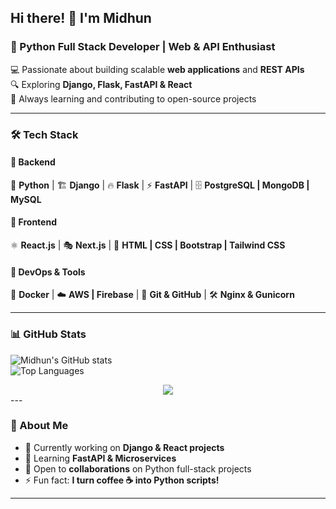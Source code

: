 ## Hi there! 👋 I'm Midhun  
### 🚀 Python Full Stack Developer | Web & API Enthusiast  

💻 Passionate about building scalable **web applications** and **REST APIs**  
🔍 Exploring **Django, Flask, FastAPI & React**  
🎯 Always learning and contributing to open-source projects  

---

### 🛠️ Tech Stack  

#### 🔹 Backend  
🐍 **Python** | 🏗️ **Django** | 🔥 **Flask** | ⚡ **FastAPI** | 🗄️ **PostgreSQL | MongoDB | MySQL**  

#### 🎨 Frontend  
⚛️ **React.js** | 🎭 **Next.js** | 🎨 **HTML | CSS | Bootstrap | Tailwind CSS**  

#### 🚀 DevOps & Tools  
🐳 **Docker** | ☁️ **AWS | Firebase** | 🔧 **Git & GitHub** | 🛠️ **Nginx & Gunicorn**  

---

### 📊 GitHub Stats  
![Midhun's GitHub stats](https://github-readme-stats.vercel.app/api?username=midhun097&show_icons=true&theme=tokyonight)  
![Top Languages](https://github-readme-stats.vercel.app/api/top-langs/?username=midhun097&layout=compact&theme=tokyonight)  

<div align="center">
  <img src="https://profile-counter.glitch.me/midhun097/count.svg"  />
</div>
---

### 🌱 About Me  
- 🔭 Currently working on **Django & React projects**  
- 📌 Learning **FastAPI & Microservices**  
- 🤝 Open to **collaborations** on Python full-stack projects  
- ⚡ Fun fact: **I turn coffee ☕ into Python scripts!**  

---
